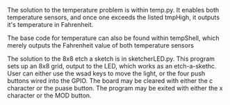 The solution to the temperature problem is within temp.py. It enables both 
temperature sensors, and once one exceeds the listed tmpHigh, it outputs
it's temperature in Fahrenheit. 

The base code for temperature can also be found within tempShell, which merely 
outputs the Fahrenheit value of both temperature sensors 

The solution to the 8x8 etch a sketch is in sketcherLED.py. This program 
sets up an 8x8 grid, output to the LED, which works as an etch-a-skethc. User 
can either use the wsad keys to move the light, or the four push buttons wired
into the GPIO. The board may be cleared with either the c character or the puase
button. The program may be exited with either the x character or the MOD button. 
